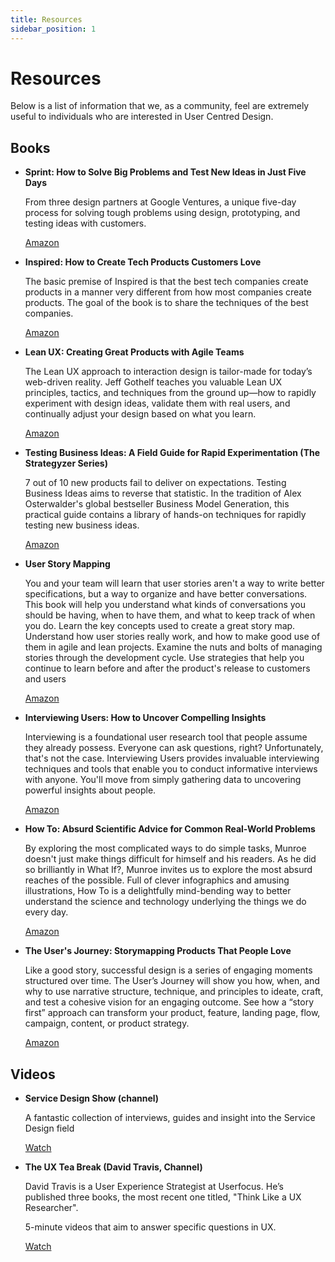 ```yaml
---
title: Resources
sidebar_position: 1
---
```

# Resources

Below is a list of information that we, as a community, feel are extremely useful to individuals who are interested in User Centred Design.

## Books

- **Sprint: How to Solve Big Problems and Test New Ideas in Just Five Days**  

  From three design partners at Google Ventures, a unique five-day process for solving tough problems using design, prototyping, and testing ideas with customers.

  [Amazon](https://www.amazon.co.uk/Sprint-Solve-Problems-Test-Ideas/dp/0593076117/ref=asc_df_0593076117/?tag=googshopuk-21&linkCode=df0&hvadid=310762413837&hvpos=&hvnetw=g&hvrand=5522059177280569610&hvpone=&hvptwo=&hvqmt=&hvdev=c&hvdvcmdl=&hvlocint=&hvlocphy=9046697&hvtargid=pla-534459558397&psc=1&th=1&psc=1)

- **Inspired: How to Create Tech Products Customers Love**  

  The basic premise of Inspired is that the best tech companies create products in a manner very different from how most companies create products. The goal of the book is to share the techniques of the best companies.

  [Amazon](https://www.amazon.co.uk/Inspired-Create-Tech-Products-Customers/dp/1119387507/ref=asc_df_1119387507/?tag=googshopuk-21&linkCode=df0&hvadid=310865071345&hvpos=&hvnetw=g&hvrand=18233025680767261154&hvpone=&hvptwo=&hvqmt=&hvdev=c&hvdvcmdl=&hvlocint=&hvlocphy=9046697&hvtargid=pla-387522764878&psc=1&th=1&psc=1)

- **Lean UX: Creating Great Products with Agile Teams**  

  The Lean UX approach to interaction design is tailor-made for today’s web-driven reality. Jeff Gothelf teaches you valuable Lean UX principles, tactics, and techniques from the ground up—how to rapidly experiment with design ideas, validate them with real users, and continually adjust your design based on what you learn.

  [Amazon](https://www.amazon.co.uk/Lean-UX-Creating-Great-Products/dp/1098116305/ref=sr_1_1?crid=YSV1NUDTCB54&keywords=LEan+Ux&qid=1661420396&s=books&sprefix=lean+ux%2Cstripbooks%2C53&sr=1-1)

- **Testing Business Ideas: A Field Guide for Rapid Experimentation (The Strategyzer Series)**  

  7 out of 10 new products fail to deliver on expectations. Testing Business Ideas aims to reverse that statistic. In the tradition of Alex Osterwalder's global bestseller Business Model Generation, this practical guide contains a library of hands-on techniques for rapidly testing new business ideas.

  [Amazon](https://www.amazon.co.uk/Testing-Business-Ideas-David-Bland/dp/1119551447/ref=sr_1_1?crid=2ECEDMP05QY1T&keywords=Testing+business+ideas&qid=1661420536&s=books&sprefix=testing+business+ideas%2Cstripbooks%2C56&sr=1-1)

 
- **User Story Mapping**  

  You and your team will learn that user stories aren't a way to write better specifications, but a way to organize and have better conversations. This book will help you understand what kinds of conversations you should be having, when to have them, and what to keep track of when you do. Learn the key concepts used to create a great story map. Understand how user stories really work, and how to make good use of them in agile and lean projects. Examine the nuts and bolts of managing stories through the development cycle. Use strategies that help you continue to learn before and after the product's release to customers and users

  [Amazon](https://www.amazon.co.uk/User-Story-Mapping-Discover-Product/dp/1491904909/ref=sr_1_1?crid=2Q8J832LJ5A91&keywords=user+story+mapping&qid=1661420642&s=books&sprefix=user+story+mapping%2Cstripbooks%2C59&sr=1-1)

- **Interviewing Users: How to Uncover Compelling Insights**  

  Interviewing is a foundational user research tool that people assume they already possess. Everyone can ask questions, right? Unfortunately, that's not the case. Interviewing Users provides invaluable interviewing techniques and tools that enable you to conduct informative interviews with anyone. You'll move from simply gathering data to uncovering powerful insights about people.

  [Amazon](https://www.amazon.co.uk/Interviewing-Users-Uncover-Compelling-Insights/dp/193382011X/ref=sr_1_1?crid=PII52AWI9RGF&keywords=interviewing+users&qid=1661420715&s=books&sprefix=interviewing+users%2Cstripbooks%2C59&sr=1-1)

- **How To: Absurd Scientific Advice for Common Real-World Problems**  

  By exploring the most complicated ways to do simple tasks, Munroe doesn't just make things difficult for himself and his readers. As he did so brilliantly in What If?, Munroe invites us to explore the most absurd reaches of the possible. Full of clever infographics and amusing illustrations, How To is a delightfully mind-bending way to better understand the science and technology underlying the things we do every day.

  [Amazon](https://www.amazon.co.uk/How-Randall-Munroe/dp/1473680328/ref=tmm_hrd_swatch_0?_encoding=UTF8&qid=1661420863&sr=1-1)

- **The User's Journey: Storymapping Products That People Love**  

  Like a good story, successful design is a series of engaging moments structured over time. The User’s Journey will show you how, when, and why to use narrative structure, technique, and principles to ideate, craft, and test a cohesive vision for an engaging outcome. See how a “story first” approach can transform your product, feature, landing page, flow, campaign, content, or product strategy.

  [Amazon](https://www.amazon.co.uk/Users-Journey-Storymapping-Products-People-ebook/dp/B01D95U8UO/ref=sr_1_1?crid=3MXDIYSJ3LA1H&keywords=the+users+journey&qid=1661420897&s=books&sprefix=the+users+journey%2Cstripbooks%2C59&sr=1-1)

## Videos

- **Service Design Show (channel)**

  A fantastic collection of interviews, guides and insight into the Service Design field

  [Watch](https://www.youtube.com/c/Servicedesignshow/videos )

- **The UX Tea Break (David Travis, Channel)**

  David Travis is a User Experience Strategist at Userfocus. He’s published three books, the most recent one titled, "Think Like a UX Researcher".

  5-minute videos that aim to answer specific questions in UX.

  [Watch](https://www.youtube.com/c/DavidTravis)
